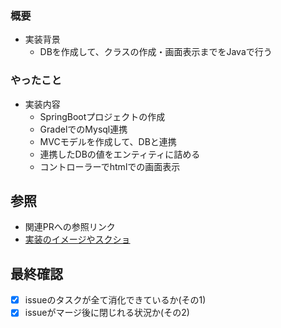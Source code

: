 ### 概要
- 実装背景
  - DBを作成して、クラスの作成・画面表示までをJavaで行う

### やったこと
- 実装内容
  - SpringBootプロジェクトの作成
  - GradelでのMysql連携
  - MVCモデルを作成して、DBと連携
  - 連携したDBの値をエンティティに詰める
  - コントローラーでhtmlでの画面表示

## 参照
- 関連PRへの参照リンク
- [実装のイメージやスクショ](https://gyazo.com/172c109102cd3aeb7f3c50bfa667cf6f)

## 最終確認
- [x] issueのタスクが全て消化できているか(その1)
- [x] issueがマージ後に閉じれる状況か(その2) 
